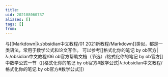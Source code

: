 ```yaml
---
title: 
uid: 202108060737
aliases: []
tags: []
from: 
---
```

与[[Markdown|λ:/obsidian中文教程/01 2021新教程/Markdown]]类似，都是一类语法，常用于数学公式和论文写作。
可以参考[[格式化你的笔记 by ob官方|λ:/obsidian中文教程/06 ob官方帮助文档（节选）/格式化你的笔记 by ob官方]]中数学公式一节（[[格式化你的笔记 by ob官方#数学公式|λ:/obsidian中文教程/格式化你的笔记 by ob官方#数学公式]]）